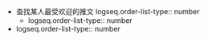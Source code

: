 - 查找某人最受欢迎的推文
  logseq.order-list-type:: number
	- logseq.order-list-type:: number
- logseq.order-list-type:: number